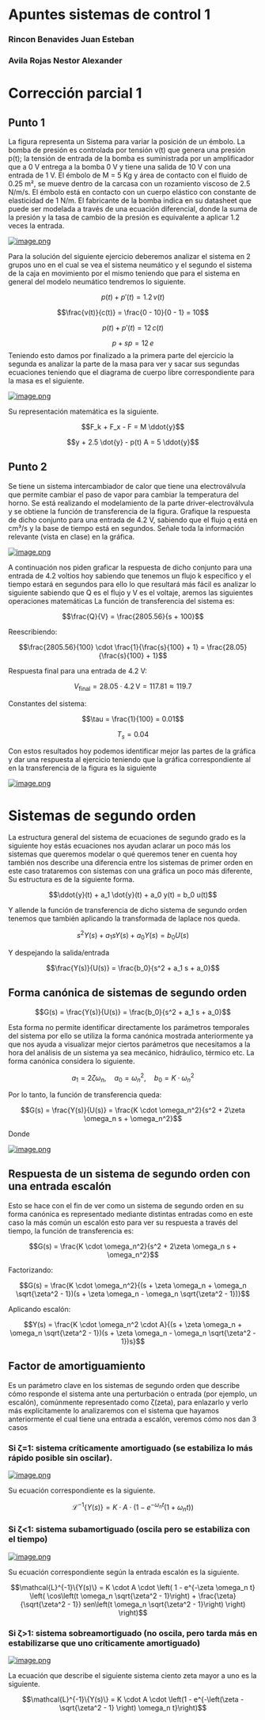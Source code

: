# Apuntes sistemas de control 1 
### Rincon Benavides Juan Esteban 
### Avila Rojas Nestor Alexander 
# Corrección parcial 1 
## Punto 1
La figura representa un Sistema para variar la posición de un émbolo. La bomba de presión es controlada por tensión v(t) que genera una presión p(t); la tensión de entrada de la bomba es suministrada por un amplificador que a 0 V entrega a la bomba 0 V y tiene una salida de 10 V con una entrada de 1 V. El émbolo de M = 5 Kg y área de contacto con el fluido de 0.25 m², se mueve dentro de la carcasa con un rozamiento viscoso de 2.5 N/m/s. El émbolo está en contacto con un cuerpo elástico con constante de elasticidad de 1 N/m. El fabricante de la bomba indica en su datasheet que puede ser modelada a través de una ecuación diferencial, donde la suma de la presión y la tasa de cambio de la presión es equivalente a aplicar 1.2 veces la entrada.

[![image.png](https://i.postimg.cc/cCp5bkt4/image.png)](https://postimg.cc/LgVTqTVr)

Para la solución del siguiente ejercicio deberemos analizar el sistema en 2 grupos uno en el cual se vea el sistema neumático y el segundo el sistema de la caja en movimiento por el mismo teniendo que para el sistema en general del modelo neumático tendremos lo siguiente.

$$p(t) + p'(t) = 1.2 \, v(t)$$

$$\frac{v(t)}{c(t)} = \frac{0 - 10}{0 - 1} = 10$$

$$p(t) + p'(t) = 12 \, c(t)$$

$$p + s p = 12 \, e$$
Teniendo esto damos por finalizado a la primera parte del ejercicio la segunda es analizar la parte de la masa para ver y sacar sus segundas ecuaciones teniendo que el diagrama de cuerpo libre correspondiente para la masa es el siguiente.

[![image.png](https://i.postimg.cc/15KjHB5P/image.png)](https://postimg.cc/xcc5jKzF)

Su representación matemática es la siguiente.

$$F_k + F_x - F = M \ddot{y}$$

$$y + 2.5 \dot{y} - p(t) A = 5 \ddot{y}$$

## Punto 2
Se tiene un sistema intercambiador de calor que tiene una electroválvula que permite cambiar el paso de vapor para cambiar la temperatura del horno. Se está realizando el modelamiento de la parte driver-electroválvula y se obtiene la función de transferencia de la figura. Grafique la respuesta de dicho conjunto para una entrada de 4.2 V, sabiendo que el flujo q está en cm³/s y la base de tiempo está en segundos. Señale toda la información relevante (vista en clase) en la gráfica.

[![image.png](https://i.postimg.cc/gjsHvMyT/image.png)](https://postimg.cc/MfcBwmF7)

A continuación nos piden graficar la respuesta de dicho conjunto para una entrada de 4.2 voltios hoy sabiendo que tenemos un flujo k específico y el tiempo estará en segundos para ello lo que resultará más fácil es analizar lo siguiente sabiendo que Q es el flujo y V es el voltaje, aremos las siguientes operaciones matemáticas
La función de transferencia del sistema es:

$$\frac{Q}{V} = \frac{2805.56}{s + 100}$$

Reescribiendo:

$$\frac{2805.56}{100} \cdot \frac{1}{\frac{s}{100} + 1} = \frac{28.05}{\frac{s}{100} + 1}$$

Respuesta final para una entrada de 4.2 V:

$$V_{\text{final}} = 28.05 \cdot 4.2 \, \text{V} = 117.81 \approx 119.7$$

Constantes del sistema:

$$\tau = \frac{1}{100} = 0.01$$

$$T_s = 0.04$$

Con estos resultados hoy podemos identificar mejor las partes de la gráfica y dar una respuesta al ejercicio teniendo que la gráfica correspondiente al en la transferencia de la figura es la siguiente

[![image.png](https://i.postimg.cc/2j0W7BRM/image.png)](https://postimg.cc/LhZhH5s3)

# Sistemas de segundo orden 
La estructura general del sistema de ecuaciones de segundo grado es la siguiente hoy estás ecuaciones nos ayudan aclarar un poco más los sistemas que queremos modelar o qué queremos tener en cuenta hoy también nos describe una diferencia entre los sistemas de primer orden en este caso trataremos con sistemas con una gráfica un poco más diferente, Su estructura es de la siguiente forma.

$$\ddot{y}(t) + a_1 \dot{y}(t) + a_0 y(t) = b_0 u(t)$$

Y allende la función de transferencia de dicho sistema de segundo orden tenemos que también aplicando la transformada de laplace nos queda.

$$s^2 Y(s) + a_1 s Y(s) + a_0 Y(s) = b_0 U(s)$$

Y despejando la salida/entrada

$$\frac{Y(s)}{U(s)} = \frac{b_0}{s^2 + a_1 s + a_0}$$

## Forma canónica de sistemas de segundo orden 

$$G(s) = \frac{Y(s)}{U(s)} = \frac{b_0}{s^2 + a_1 s + a_0}$$

Esta forma no permite identificar directamente los parámetros temporales del sistema por ello se utiliza la forma canónica mostrada anteriormente ya que nos ayuda a visualizar mejor ciertos parámetros que necesitamos a la hora del análisis de un sistema ya sea mecánico, hidráulico, térmico etc. La forma canónica considera lo siguiente.

$$a_1 = 2\zeta \omega_n, \quad a_0 = \omega_n^2, \quad b_0 = K \cdot \omega_n^2$$

Por lo tanto, la función de transferencia queda:

$$G(s) = \frac{Y(s)}{U(s)} = \frac{K \cdot \omega_n^2}{s^2 + 2\zeta \omega_n s + \omega_n^2}$$

Donde 

[![image.png](https://i.postimg.cc/c4mdnfpt/image.png)](https://postimg.cc/vc4RRxHG)

## Respuesta de un sistema de segundo orden con una entrada escalón
Esto se hace con el fin de ver como un sistema de segundo orden en su forma canónica es representado mediante distintas entradas como en este caso la más común un escalón esto para ver su respuesta a través del tiempo, la función de transferencia es:

$$G(s) = \frac{K \cdot \omega_n^2}{s^2 + 2\zeta \omega_n s + \omega_n^2}$$

Factorizando:

$$G(s) = \frac{K \cdot \omega_n^2}{(s + \zeta \omega_n + \omega_n \sqrt{\zeta^2 - 1})(s + \zeta \omega_n - \omega_n \sqrt{\zeta^2 - 1})}$$

Aplicando escalón:

$$Y(s) = \frac{K \cdot \omega_n^2 \cdot A}{(s + \zeta \omega_n + \omega_n \sqrt{\zeta^2 - 1})(s + \zeta \omega_n - \omega_n \sqrt{\zeta^2 - 1})s}$$

## Factor de amortiguamiento 
Es un parámetro clave en los sistemas de segundo orden que describe cómo responde el sistema ante una perturbación o entrada (por ejemplo, un escalón), comúnmente representado como ζ(zeta), para enlazarlo y verlo más explícitamente lo analizaremos con el sistema que hayamos anteriormente el cual tiene una entrada a escalón, veremos cómo nos dan 3 casos
### Si ζ=1: sistema críticamente amortiguado (se estabiliza lo más rápido posible sin oscilar).

[![image.png](https://i.postimg.cc/mkkyyYdZ/image.png)](https://postimg.cc/m1x9bHfK)

Su ecuación correspondiente es la siguiente.

$$\mathcal{L}^{-1}\{Y(s)\} = K \cdot A \cdot \left(1 - e^{-\omega_n t} (1 + \omega_n t)\right)$$

### Si ζ<1: sistema subamortiguado (oscila pero se estabiliza con el tiempo)

[![image.png](https://i.postimg.cc/FF6yQJWc/image.png)](https://postimg.cc/z3nbC31X)

Su ecuación correspondiente según la entrada escalón es la siguiente.

$$\mathcal{L}^{-1}\{Y(s)\} = K \cdot A \cdot \left( 1 - e^{-\zeta \omega_n t} \left( \cos\left(t \omega_n \sqrt{\zeta^2 - 1}\right) + \frac{\zeta}{\sqrt{\zeta^2 - 1}} sen\left(t \omega_n \sqrt{\zeta^2 - 1}\right) \right) \right)$$

### Si ζ>1: sistema sobreamortiguado (no oscila, pero tarda más en estabilizarse que uno críticamente amortiguado)

[![image.png](https://i.postimg.cc/cCt8JX93/image.png)](https://postimg.cc/y3BNQXz6)

La ecuación que describe el siguiente sistema ciento zeta mayor a uno es la siguiente.

$$\mathcal{L}^{-1}\{Y(s)\} = K \cdot A \cdot \left(1 - e^{-\left(\zeta - \sqrt{\zeta^2 - 1} \right) \omega_n t}\right)$$
